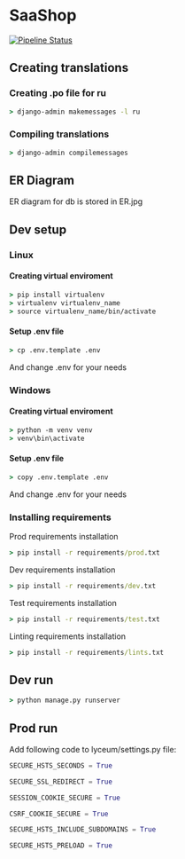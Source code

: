 # SaaShop

[![Pipeline Status](https://gitlab.crja72.ru/django_2023/students/201154-itq-dev-47231/badges/main/pipeline.svg)](https://gitlab.crja72.ru/django_2023/students/201154-itq-dev-47231/-/pipelines)

## Creating translations

### Creating .po file for ru

```cmd
> django-admin makemessages -l ru
```

### Compiling translations

```cmd
> django-admin compilemessages
```

## ER Diagram

ER diagram for db is stored in ER.jpg

## Dev setup

### Linux

#### Creating virtual enviroment

```cmd
> pip install virtualenv
> virtualenv virtualenv_name
> source virtualenv_name/bin/activate
```

#### Setup .env file

```cmd
> cp .env.template .env
```

And change .env for your needs

### Windows

#### Creating virtual enviroment

```cmd
> python -m venv venv
> venv\bin\activate
```

#### Setup .env file

```cmd
> copy .env.template .env
```

And change .env for your needs

### Installing requirements

Prod requirements installation

```cmd
> pip install -r requirements/prod.txt
```

Dev requirements installation

```cmd
> pip install -r requirements/dev.txt
```

Test requirements installation

```cmd
> pip install -r requirements/test.txt
```

Linting requirements installation

```cmd
> pip install -r requirements/lints.txt
```

## Dev run

```cmd
> python manage.py runserver
```

## Prod run

Add following code to lyceum/settings.py file:

```python
SECURE_HSTS_SECONDS = True

SECURE_SSL_REDIRECT = True

SESSION_COOKIE_SECURE = True

CSRF_COOKIE_SECURE = True

SECURE_HSTS_INCLUDE_SUBDOMAINS = True

SECURE_HSTS_PRELOAD = True
```
